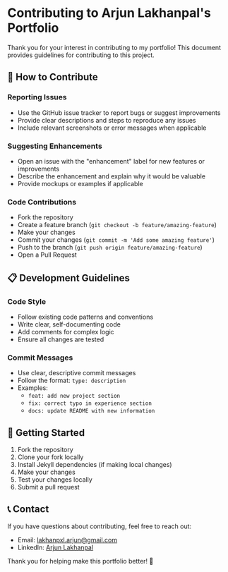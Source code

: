 # Contributing to Arjun Lakhanpal's Portfolio

Thank you for your interest in contributing to my portfolio! This document provides guidelines for contributing to this project.

## 🤝 How to Contribute

### Reporting Issues
- Use the GitHub issue tracker to report bugs or suggest improvements
- Provide clear descriptions and steps to reproduce any issues
- Include relevant screenshots or error messages when applicable

### Suggesting Enhancements
- Open an issue with the "enhancement" label for new features or improvements
- Describe the enhancement and explain why it would be valuable
- Provide mockups or examples if applicable

### Code Contributions
- Fork the repository
- Create a feature branch (`git checkout -b feature/amazing-feature`)
- Make your changes
- Commit your changes (`git commit -m 'Add some amazing feature'`)
- Push to the branch (`git push origin feature/amazing-feature`)
- Open a Pull Request

## 📋 Development Guidelines

### Code Style
- Follow existing code patterns and conventions
- Write clear, self-documenting code
- Add comments for complex logic
- Ensure all changes are tested

### Commit Messages
- Use clear, descriptive commit messages
- Follow the format: `type: description`
- Examples:
  - `feat: add new project section`
  - `fix: correct typo in experience section`
  - `docs: update README with new information`

## 🚀 Getting Started

1. Fork the repository
2. Clone your fork locally
3. Install Jekyll dependencies (if making local changes)
4. Make your changes
5. Test your changes locally
6. Submit a pull request

## 📞 Contact

If you have questions about contributing, feel free to reach out:
- Email: [lakhanpxl.arjun@gmail.com](mailto:lakhanpxl.arjun@gmail.com)
- LinkedIn: [Arjun Lakhanpal](https://www.linkedin.com/in/arjunlakhanpal)

Thank you for helping make this portfolio better! 🎉

